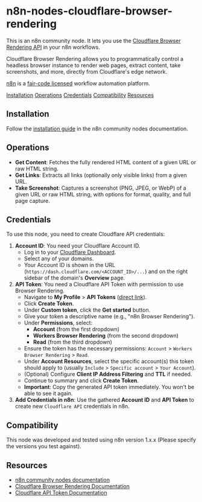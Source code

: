 # n8n-nodes-cloudflare-browser-rendering

This is an n8n community node. It lets you use the [Cloudflare Browser Rendering API](https://developers.cloudflare.com/browser-rendering/) in your n8n workflows.

Cloudflare Browser Rendering allows you to programmatically control a headless browser instance to render web pages, extract content, take screenshots, and more, directly from Cloudflare's edge network.

[n8n](https://n8n.io/) is a [fair-code licensed](https://docs.n8n.io/reference/license/) workflow automation platform.

[Installation](#installation)
[Operations](#operations)
[Credentials](#credentials)
[Compatibility](#compatibility)
[Resources](#resources)

## Installation

Follow the [installation guide](https://docs.n8n.io/integrations/community-nodes/installation/) in the n8n community nodes documentation.

## Operations

- **Get Content**: Fetches the fully rendered HTML content of a given URL or raw HTML string.
- **Get Links**: Extracts all links (optionally only visible links) from a given URL.
- **Take Screenshot**: Captures a screenshot (PNG, JPEG, or WebP) of a given URL or raw HTML string, with options for format, quality, and full page capture.

## Credentials

To use this node, you need to create Cloudflare API credentials:

1.  **Account ID**: You need your Cloudflare Account ID.
    - Log in to your [Cloudflare Dashboard](https://dash.cloudflare.com/).
    - Select any of your domains.
    - Your Account ID is shown in the URL (`https://dash.cloudflare.com/<ACCOUNT_ID>/...`) and on the right sidebar of the domain's **Overview** page.
    <!-- Image: Finding Account ID -->
2.  **API Token**: You need a Cloudflare API Token with permission to use Browser Rendering.
    - Navigate to **My Profile** > **API Tokens** ([direct link](https://dash.cloudflare.com/profile/api-tokens)).
    - Click **Create Token**.
    - Under **Custom token**, click the **Get started** button.
      <!-- Image: Click Custom Token Get Started -->
    - Give your token a descriptive name (e.g., "n8n Browser Rendering").
    - Under **Permissions**, select:
      - **Account** (from the first dropdown)
      - **Workers Browser Rendering** (from the second dropdown)
      - **Read** (from the third dropdown)
    - Ensure the token has the necessary permissions: `Account` > `Workers Browser Rendering` > `Read`.
      <!-- Image: API Token Permissions Selection -->
    - Under **Account Resources**, select the specific account(s) this token should apply to (usually `Include` > `Specific account` > `Your Account`).
    - (Optional) Configure **Client IP Address Filtering** and **TTL** if needed.
    - Continue to summary and click **Create Token**.
    - **Important**: Copy the generated API token immediately. You won't be able to see it again.
      <!-- Image: Copying API Token -->
3.  **Add Credentials in n8n**: Use the gathered **Account ID** and **API Token** to create new `Cloudflare API` credentials in n8n.

## Compatibility

This node was developed and tested using n8n version 1.x.x (Please specify the versions you test against).

## Resources

- [n8n community nodes documentation](https://docs.n8n.io/integrations/community-nodes/)
- [Cloudflare Browser Rendering Documentation](https://developers.cloudflare.com/browser-rendering/)
- [Cloudflare API Token Documentation](https://developers.cloudflare.com/fundamentals/api/reference/api-tokens/)
